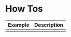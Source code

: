 # How Tos

| Example                       | Description                 |
| ---------------------------------------| ----------------------------|
|       | |
